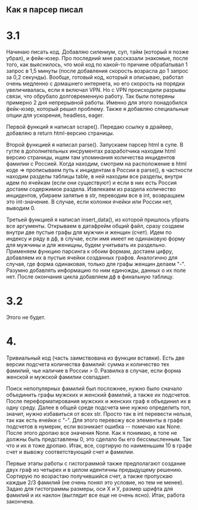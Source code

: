 ## Как я парсер писал

# 3.1

Начинаю писать код. Добавляю силениум, суп, тайм (который я позже убрал), и фейк-юзер. Про последний мне рассказали знакомые, после того, как выяснилось, что мой код по какой-то причине обрабатывал 1 запрос в 1,5 минуты (после добавления скорость возрасла до 1 запрос за 0,2 секунды). Вообще, готовый код, который я описываю, работал очень медленно с домашнего интернета, но его скорость на порядки увеличивалась, если я включал VPN. Но с VPN происходили разрывы связи, что обрубало долговременную работу. Так были потеряны примерно 2 дня непрерывной работы. Именно для этого понадобился фейк-юзер, который решил проблему. Также я добавляю специальные опции для ускорения, headless, eager. 

Первой функций я написал scrape(). Передаю ссылку в драйвер, добавляю в return html-версию страницы.

Второй функцией я написал parse(). Запускаем парсер html в супе. В гугле в дополнительных инсрументах разработчика находим html версию страницы, ищем там упоминания количества инцидентов фамилии с Россией. Когда находим, смотрим на расположение в html коде => прописываем путь к инцидентам в России в parse(), в частности находим разделы таблицы table, в ней находим все разделы, внутри идем по ячейкам (если они существуют) и если в них есть Россия достаем содержимое раздела. Извлекаем из раздела количество инцидентов, убираем запятые в str, переводим все в int, возвращаем это int-значение. В случае, если колонки ячейки или России нет, выводим 0.

Третьей функцией я написал insert_data(), из которой пришлось убрать все аргументы. Открываем в датафрейм общий файл, сразу создаем внутри две пустые графы для мужчин и женщин (счет). Идем по индексу и ряду в дф, в случае, если имя имеет не одинаковую форму для мужчины и для женищны, будем учитывать их раздельно. Применяем функцию парсинга к обоим формам, достаем цифру, добавляем их в пустые ячейки созданных графов. Аналогично для случая, где форма одинаковая, только для графы женщин делаем "-". Разумно добавлять информацию по ним единожды, данных о их поле нет. После окончания цикла добавляем дф в финальную таблицу.

# 3.2

Этого не будет.

# 4.

Тривиальный код (часть заимствована из функции вставки). Есть две версии подсчета количества фамилий: сумма и количество тех фамилий, чье наличие в России > 0. Развилка в случае, если форма женской и мужской фамилии совпадает. 

Поиск непопулярных фамилий был посложнее, нужно было сначало объединить графы мужских и женский фамилий, а также их подсчетов. После переформатирования мужских и женских граф я объединил их в одну среду. Далее в общей среде подсчета мне нужно определить топ, значит, нужно избавиться от всех str. Просто так в int перевести нельзя, так как есть ячейки с "-". Для этого перевожу все элементы в графе подсчетов в нумерик, если возникает ошибка -- помечаю как None. После этого дропаю все значения None. Как я понимаю, в топе не должны быть представлены 0, это сделало бы его бессмысленным. Так что и их я тоже дропаю. Итак, все, сортирую по наименьшим 10 в графе счет и вывожу соответствующий счет и фамилии.

Первые этапы работы с гистограммой также предполагают создание двух граф из четырех и в целом идентичны предыдущему решению. Сортирую по возрастаю получившийся счет, а также пропускаю каждые 2/3 фамилий (не очень понял это условие, но тем не менее). Задаю для гистограммы размеры, оси Х и У, размер шрифта для фамилий и их наклон (выглядит все еще не очень ясно). Итак, работа закончена.